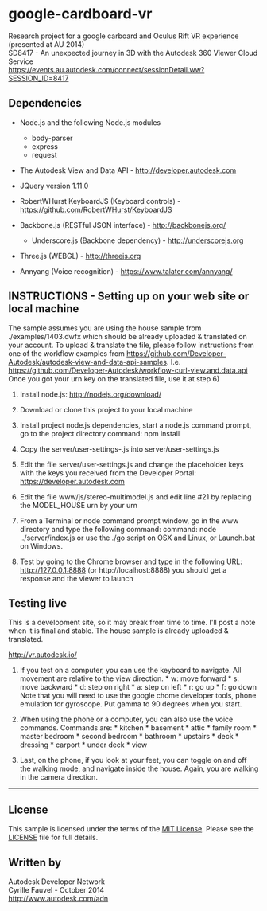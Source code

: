 google-cardboard-vr
===================

Research project for a google carboard and Oculus Rift VR experience (presented at AU 2014)<br />
SD8417 - An unexpected journey in 3D with the Autodesk 360 Viewer Cloud Service <br/>
https://events.au.autodesk.com/connect/sessionDetail.ww?SESSION_ID=8417

Dependencies
--------------------
  * Node.js and the following Node.js modules
    * body-parser
    * express
    * request

  * The Autodesk View and Data API - http://developer.autodesk.com
  * JQuery version 1.11.0
  * RobertWHurst KeyboardJS (Keyboard controls) - https://github.com/RobertWHurst/KeyboardJS
  * Backbone.js (RESTful JSON interface) - http://backbonejs.org/
    * Underscore.js (Backbone dependency) - http://underscorejs.org
  * Three.js (WEBGL) - http://threejs.org
  * Annyang (Voice recognition) - https://www.talater.com/annyang/


INSTRUCTIONS - Setting up on your web site or local machine
-------------------
The sample assumes you are using the house sample from ./examples/1403.dwfx which should be already uploaded & translated on your account. To upload & translate the file, please follow instructions from one of the workflow examples from https://github.com/Developer-Autodesk/autodesk-view-and-data-api-samples. I.e. https://github.com/Developer-Autodesk/workflow-curl-view.and.data.api
Once you got your urn key on the translated file, use it at step 6)


  1)  Install node.js:  http://nodejs.org/download/
  
  2)  Download or clone this project to your local machine
  
  3)  Install project node.js dependencies, start a node.js command prompt, go to the project directory
          command:  npm install
       
  4)  Copy the server/user-settings-.js into server/user-settings.js
  
  5)  Edit the file server/user-settings.js and change the placeholder keys with the keys you received from the Developer Portal:  https://developer.autodesk.com

  6)  Edit the file www/js/stereo-multimodel.js and edit line #21 by replacing the MODEL_HOUSE urn by your urn
  
  7)  From a Terminal or node command prompt window, go in the www directory and type the following command:
          command: node ../server/index.js
          or use the ./go script on OSX and Linux, or  Launch.bat on Windows.
          
  8)  Test by going to the Chrome browser and type in the following URL:  http://127.0.0.1:8888 (or http://localhost:8888)
          you should get a response and the viewer to launch
          
Testing live
-------------------------
This is a development site, so it may break from time to time. I'll post a note when it is final and stable. The house sample is already uploaded & translated.

http://vr.autodesk.io/

  1) If you test on a computer, you can use the keyboard to navigate. All movement are relative to the view direction.
    * w: move forward
    * s: move backward
    * d: step on right
    * a: step on left
    * r: go up
    * f: go down
  Note that you will need to use the google chome developer tools, phone emulation for gyroscope. Put gamma to 90 degrees when you start.
  
  2) When using the phone or a computer, you can also use the voice commands. Commands are:
    * kitchen
    * basement
    * attic
    * family room
    * master bedroom
    * second bedroom
    * bathroom
    * upstairs
    * deck
    * dressing
    * carport
    * under deck
    * view

  3) Last, on the phone, if you look at your feet, you can toggle on and off the walking mode, and navigate inside the house. Again, you are walking in the camera direction.
  
  
--------

## License

This sample is licensed under the terms of the [MIT License](http://opensource.org/licenses/MIT). Please see the [LICENSE](LICENSE) file for full details.


## Written by

Autodesk Developer Network <br />
Cyrille Fauvel - October 2014 <br />
http://www.autodesk.com/adn <br />
